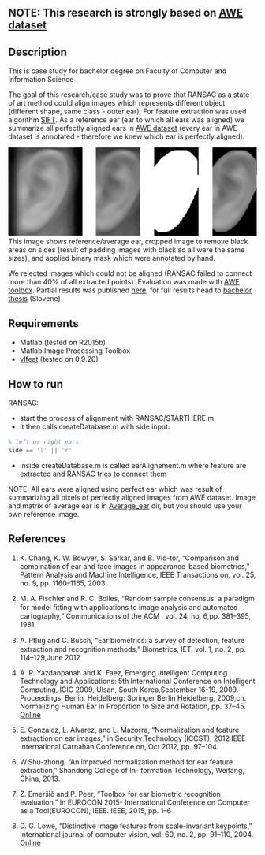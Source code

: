 ## NOTE: This research is strongly based on [AWE dataset](http://awe.fri.uni-lj.si/)
## Description
This is case study for bachelor degree on Faculty of Computer and Information Science

The goal of this research/case study was to prove that RANSAC as a state of art method could align images which represents different object (different shape, same class - outer ear). For feature extraction was used algorithm [SIFT](http://www.vlfeat.org/overview/sift.html). As a reference ear (ear to which all ears was aligned) we summarize all perfectly aligned ears in [AWE dataset](http://awe.fri.uni-lj.si/) (every ear in AWE dataset is annotated - therefore we knew which ear is perfectly aligned). 

![Reference/Average ear image](https://github.com/metodribic/ear-alignment-ransac/blob/master/Average_ear/reference-ear.png "Reference/Average ear image")
This image shows reference/average ear, cropped image to remove black areas on sides (result of padding images with black so all were the same sizes), and applied binary mask which were annotated by hand.

We rejected images which could not be aligned (RANSAC failed to connect more than 40% of all extracted points). Evaluation was made with [AWE toolbox](http://awe.fri.uni-lj.si/). Partial results was published [here](https://www.researchgate.net/publication/308618674_Influence_of_Alignment_on_Ear_Recognition_Case_Study_on_AWE_Dataset), for full results head to [bachelor thesis](http://eprints.fri.uni-lj.si/3674/1/63110173-METOD_RIBI%C4%8C-Vpliv_poravnave_na_uspe%C5%A1nost_razpoznavanja_uhljev-1.pdf) (Slovene)

## Requirements
- Matlab (tested on R2015b)
- Matlab Image Processing Toolbox
- [vlfeat](http://www.vlfeat.org/) (tested on 0.9.20)


## How to run
RANSAC:
- start the process of alignment with RANSAC/STARTHERE.m
- it then calls createDatabase.m with side input:
```matlab
% left or right ears
side == 'l' || 'r'
```
- inside createDatabase.m is called earAlignement.m where feature are extracted and RANSAC tries to connect them

NOTE: All ears were aligned using perfect ear which was result of summarizing all pixels of perfectly aligned images from AWE dataset. Image and matrix of average ear is in [Average_ear](https://github.com/metodribic/ear-alignment-ransac/tree/master/Average_ear) dir, but you should use your own reference image.

## References

1. K. Chang, K. W. Bowyer, S. Sarkar, and B. Vic-tor, “Comparison and combination of ear and face images in appearance-based biometrics,” Pattern Analysis and Machine Intelligence, IEEE Transactions on, vol. 25, no. 9, pp. 1160–1165, 2003.

2. M. A. Fischler and R. C. Bolles, “Random sample consensus: a paradigm for model ﬁtting with applications to image analysis and automated cartography,” Communications of the ACM , vol. 24, no. 6,pp. 381–395, 1981.

3. A. Pﬂug and C. Busch, “Ear biometrics: a survey of detection, feature extraction and recognition methods,” Biometrics, IET, vol. 1, no. 2, pp. 114–129,June 2012

4. A. P. Yazdanpanah and K. Faez, Emerging Intelligent Computing Technology and Applications: 5th International Conference on Intelligent Computing, ICIC 2009, Ulsan, South Korea,September 16-19, 2009. Proceedings. Berlin, Heidelberg: Springer Berlin Heidelberg, 2009,ch. Normalizing Human Ear in Proportion to Size and Rotation, pp. 37–45. [Online](http://dx.doi.org/10.1007/978-3-642-04070-2_5)

5. E. Gonzalez, L. Alvarez, and L. Mazorra, “Normalization and feature extraction on ear images,” in Security Technology (ICCST), 2012 IEEE International Carnahan Conference on, Oct 2012, pp. 97–104.

6. W.Shu-zhong, “An improved normalization method for ear feature extraction,” Shandong College of In- formation Technology, Weifang, China, 2013.

7. Ž. Emeršič and P. Peer, “Toolbox for ear biometric recognition evaluation,” in EUROCON 2015- International Conference on Computer as a Tool(EUROCON), IEEE. IEEE, 2015, pp. 1–6

8. D. G. Lowe, “Distinctive image features from scale-invariant keypoints,” International journal of computer vision, vol. 60, no. 2, pp. 91–110, 2004. [Online](http://www.cs.ubc.ca/~lowe/papers/ijcv04.pdf)
